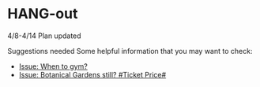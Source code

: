 # HANG-out

4/8-4/14 Plan updated

Suggestions needed
Some helpful information that you may want to check:
- [Issue: When to gym?](https://github.com/dead-programmer/HANG-out/issues/2)
- [Issue: Botanical Gardens still? #Ticket Price#](https://github.com/dead-programmer/HANG-out/issues/3)
